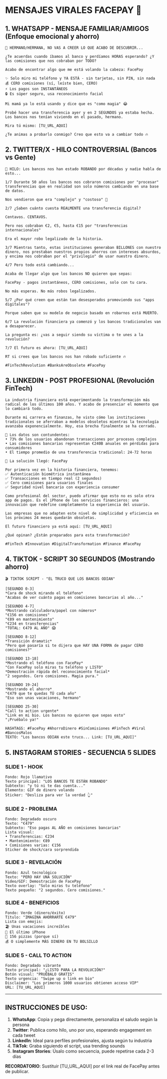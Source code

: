 # MENSAJES VIRALES FACEPAY 🚀

## 1. WHATSAPP - MENSAJE FAMILIAR/AMIGOS (Enfoque emocional y ahorro)

```
🤯 HERMANO/HERMANA, NO VAS A CREER LO QUE ACABO DE DESCUBRIR...

¿Te acuerdas cuando íbamos al banco y perdíamos HORAS esperando? ¿Y las comisiones que nos cobraban por TODO?

Acabo de encontrar algo que me está volando la cabeza: FacePay

✨ Solo miro mi teléfono y YA ESTÁ - sin tarjetas, sin PIN, sin nada
💰 CERO comisiones (sí, leíste bien, CERO)
⚡ Los pagos son INSTANTÁNEOS
🔒 Es súper seguro, usa reconocimiento facial

Mi mamá ya lo está usando y dice que es "como magia" 😂

Probé hacer una transferencia ayer y en 2 SEGUNDOS ya estaba hecha. Los bancos nos tenían viviendo en el pasado, hermano.

Mira tú mismo: [TU_URL_AQUI]

¿Te animas a probarlo conmigo? Creo que esto va a cambiar todo 🔥
```

## 2. TWITTER/X - HILO CONTROVERSIAL (Bancos vs Gente)

```
🧵 HILO: Los bancos nos han estado ROBANDO por décadas y nadie habla de esto...

1/7 Durante 50 años los bancos nos cobraron comisiones por "procesar" transferencias que en realidad son solo números cambiando en una base de datos.

Nos vendieron que era "complejo" y "costoso" 🤡

2/7 ¿Saben cuánto cuesta REALMENTE una transferencia digital?

Centavos. CENTAVOS.

Pero nos cobraban €2, €5, hasta €15 por "transferencias internacionales"

Era el mayor robo legalizado de la historia.

3/7 Mientras tanto, estas instituciones generaban BILLONES con nuestro dinero, nos prestaban nuestros propios ahorros con intereses absurdos, y encima nos cobraban por el "privilegio" de usar nuestro dinero.

4/7 Pero todo está cambiando...

Acaba de llegar algo que los bancos NO quieren que sepas:

FacePay - pagos instantáneos, CERO comisiones, solo con tu cara.

No más esperas. No más robos legalizados.

5/7 ¿Por qué creen que están tan desesperados promoviendo sus "apps digitales"?

Porque saben que su modelo de negocio basado en robarnos está MUERTO.

6/7 La revolución financiera ya comenzó y los bancos tradicionales van a desaparecer.

La pregunta es: ¿vas a seguir siendo su víctima o te unes a la revolución?

7/7 El futuro es ahora: [TU_URL_AQUI]

RT si crees que los bancos nos han robado suficiente 🔥

#FinTechRevolution #BanksAreObsolete #FacePay
```

## 3. LINKEDIN - POST PROFESIONAL (Revolución FinTech)

```
La industria financiera está experimentando la transformación más radical de los últimos 100 años. Y acabo de presenciar el momento que lo cambiará todo.

Durante mi carrera en finanzas, he visto cómo las instituciones tradicionales se aferraban a modelos obsoletos mientras la tecnología avanzaba exponencialmente. Hoy, esa brecha finalmente se ha cerrado.

🎯 Los datos son contundentes:
• 73% de los usuarios abandonan transacciones por procesos complejos
• Las comisiones bancarias representan €240B anuales en pérdidas para consumidores
• El tiempo promedio de una transferencia tradicional: 24-72 horas

🚀 La solución llegó: FacePay

Por primera vez en la historia financiera, tenemos:
✅ Autenticación biométrica instantánea
✅ Transacciones en tiempo real (2 segundos)
✅ Cero comisiones para usuarios finales
✅ Seguridad nivel bancario con experiencia consumer

Como profesional del sector, puedo afirmar que esto no es solo otra app de pagos. Es el iPhone de los servicios financieros: una innovación que redefine completamente la experiencia del usuario.

Las empresas que no adapten este nivel de simplicidad y eficiencia en los próximos 24 meses quedarán obsoletas.

El futuro financiero ya está aquí: [TU_URL_AQUI]

¿Qué opinan? ¿Están preparados para esta transformación?

#FinTech #Innovation #DigitalTransformation #Finance #FacePay
```

## 4. TIKTOK - SCRIPT 30 SEGUNDOS (Mostrando ahorro)

```
🎬 TIKTOK SCRIPT - "EL TRUCO QUE LOS BANCOS ODIAN"

[SEGUNDO 0-3]
*Cara de shock mirando el teléfono*
"Acabas de ver cuánto pagas en comisiones bancarias al año..."

[SEGUNDO 4-7]
*Mostrando calculadora/papel con números*
"€156 en comisiones"
"€89 en mantenimiento"
"€234 en transferencias"
"TOTAL: €479 AL AÑO" 😱

[SEGUNDO 8-12]
*Transición dramatic*
"Pero qué pasaría si te dijera que HAY UNA FORMA de pagar CERO comisiones?"

[SEGUNDO 13-18]
*Mostrando el teléfono con FacePay*
"Con FacePay solo miras tu teléfono y LISTO"
*Demostración rápida del reconocimiento facial*
"2 segundos. Cero comisiones. Magia pura."

[SEGUNDO 19-24]
*Mostrando el ahorro*
"€479 que te quedas TÚ cada año"
"Eso son unas vacaciones, hermano"

[SEGUNDO 25-30]
*Call to action urgente*
"Link en mi bio. Los bancos no quieren que sepas esto"
"¡Pruébalo ya!"

HASHTAGS: #FacePay #AhorroDinero #SinComisiones #FinTech #Viral #BancosMalos
TEXTO: "Los bancos ODIAN este truco... Link: [TU_URL_AQUI]"
```

## 5. INSTAGRAM STORIES - SECUENCIA 5 SLIDES

### SLIDE 1 - HOOK
```
Fondo: Rojo llamativo
Texto principal: "LOS BANCOS TE ESTÁN ROBANDO"
Subtexto: "y tú ni te das cuenta..."
Elemento: GIF de dinero volando
Sticker: "Desliza para ver la verdad 👆"
```

### SLIDE 2 - PROBLEMA
```
Fondo: Degradado oscuro
Texto: "€479"
Subtexto: "Eso pagas AL AÑO en comisiones bancarias"
Lista visual:
• Transferencias: €234
• Mantenimiento: €89
• Comisiones varias: €156
Sticker de shock/cara sorprendida
```

### SLIDE 3 - REVELACIÓN
```
Fondo: Azul tecnológico
Texto: "PERO HAY UNA SOLUCIÓN"
Video/GIF: Demostración de FacePay
Texto overlay: "Solo miras tu teléfono"
Texto pequeño: "2 segundos. Cero comisiones."
```

### SLIDE 4 - BENEFICIOS
```
Fondo: Verde (dinero/éxito)
Título: "IMAGINA AHORRARTE €479"
Lista con emojis:
🏖️ Unas vacaciones increíbles
📱 El último iPhone
🍕 156 pizzas (porque sí)
💰 O simplemente MÁS DINERO EN TU BOLSILLO
```

### SLIDE 5 - CALL TO ACTION
```
Fondo: Degradado vibrante
Texto principal: "¿LISTO PARA LA REVOLUCIÓN?"
Botón visual: "PRUÉBALO GRATIS"
Texto urgencia: "Swipe up o link en bio"
Disclaimer: "Los primeros 1000 usuarios obtienen acceso VIP"
URL: [TU_URL_AQUI]
```

---

## INSTRUCCIONES DE USO:

1. **WhatsApp**: Copia y pega directamente, personaliza el saludo según la persona
2. **Twitter**: Publica como hilo, uno por uno, esperando engagement en cada tweet
3. **LinkedIn**: Ideal para perfiles profesionales, ajusta según tu industria
4. **TikTok**: Graba siguiendo el script, usa trending sounds
5. **Instagram Stories**: Úsalo como secuencia, puede repetirse cada 2-3 días

**RECORDATORIO**: Sustituir [TU_URL_AQUI] por el link real de FacePay antes de publicar.
